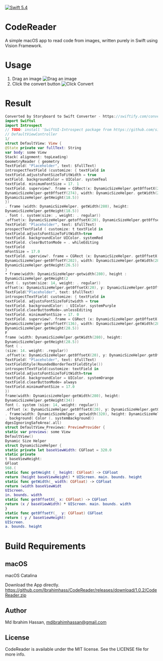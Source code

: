 [![Swift 5.4](https://img.shields.io/badge/swift-5.4-ED523F.svg?style=flat)](https://swift.org/download/)

# CodeReader

A simple macOS app to read code from images, written purely in Swift using Vision Framework.

# Usage
1) Drag an image
![Drag an image](https://i.imgur.com/rYFsVCp.jpg)
2) Click the convert button
![Click Convert](https://i.imgur.com/cFuZG5g.png)

# Result
``` swift
Converted by Storyboard to Swift Converter - https://swiftify.com/converter/storyboard2swiftui
import Swiftul
import Introspect
// TODO: install 'SwiftUI-Introspect package from https://github.com/siteline/SwiftUI-Introspect
// DefaultViewController
1/
struct DefaultView: View {
@State private var fullText: String
var body: some View
Stack( alignment: topLeading)
GeometryReader { geometry
TextField( "Placeholder", text: $fullText)
introspectTextField (customize: { textField in
textField.adjustsFontSizeToFitWidth = true
extField. backgroundColor = UIColor. systemTeal
textField. minimumFontSize = 17. 1
textField. superview?. frame = CGRect(x: DynamicSizeHelper.get0ffsetX(20), y:
DynamicSizeHelper-get0ffsetY(274), width: DynamicSizeHelper. getWidth(280), height:
DynamicSizeHelper.getHeight(18.5))
})
. frame (width: DynamicSizeHelper. getWidth(280), height:
DynamicSizeHelper.getHeight(18.5))
. font (. system(size: , weight: . regular))
.offset(x: DynamicSizeHelper.getoffsetX(20), DynamicSizeHelper.get0ffsetY(274))
TextField( "Placeholder", text: $fullText)
prospectTextField ( customize: t textField in
textField.adjustsFontSizeToFitWidth=true
textField. backgroundColor UIColor. systemRed
textField. clearButtonMode = . whileEditing
textField
mFontSize = 17.0
textField. uperview?. frame = CGRect (x: DynamicSizeHelper. getOffsetX(20), y:
DynamicSizeHelper-get0ffsetY(202), width: DynamicSizeHelper.getWidth(280), height:
DynamicSizeHelper.getHeight(26.5))
}
• frame(width: DynamicSizeHelper-getwidth(280), height :
DynamicSizeHelper.getHeight(2
font (. system(size: 14, weight: . regular))
offset(x: DynamicSizeHelper.get0ffsetX(20), y: DynamicSizeHelper.getOffsetY(202))
TextField("Placeholder", text: $fullText)
introspectTextField( customize: { textField in
textField. adjustsFontSizeToFitwidth = true
textField. backgroundColor: : UIColor. systemPurple
textField.clearButtonMode=.unlessEditing
textField. minimumFontSize = 17. 0
textField. superview?. frame = CGRect (x: DynamicSizeHelper.getOffsetX(20), y:
DynamicSizeHelper-getoffsetY(136), width: DynamicSizeHelper.getWidth(280), height:
DynamicSizeHelper.getHeight(28.5))
F
frame (width: DynamicSizeHelper.getWidth(280), height:
DynamicSizeHelper-getHeight(28.5))
font ( .
(size: 14. weight: .regular))
.offset(x: DynamicSizeHelper.get0ffsetX(20), y: DynamicSizeHelper.getOffsetY(136))
TextField( "Placeholder", text: $fullText)
textFieldStyle(RoundedBorderTextFieldStyle())
introspectTextField(customize: textField in
textField.adjustsFontSizeToFitWidth=true
textField. backgroundColor = UIColor. systemOrange
textField.clearButtonMode= always
textField.minimumFontSize = 17.0
})
frame(width: DynamicsizeHelper-getWidth(280), height:
DynamicSizeHelper.getHeight(34))
font (. system (size: 14, weight: regular))
.offset (x: DynamicSizeHelper.get0ffsetX(20), y: DynamicSizeHelper.getOffsetY(75))
. frame(width: DynamicSizeHelper. getwidth(320), height: DynamicSizeHelper.getHeight(568))
. background( Color (. systemBackground))
dgesIgnoringSafeArea(.all)
struct DefaultView_Previews: PreviewProvider {
static var previews: some View
DefaultView()
Dynamic Size Helper
struct DynamicSizeHelper {
static private let baseViewWidth: CGFloat = 320.0
static private
t baseViewHeight:
GFloat
568.(
static func getHeight (_ height: CGFloat) -> CGFloat
return (height baseViewHeight) * UIScreen. main. bounds. height
static func getWidth(_ width: CGFloat) -> CGFloat
return (width baseViewWidt
UIScreen.
in. bounds. width
static func get0ffsetX(_ x: CGFloat) -> CGFloat
return (x / baseViewWidth) * UIScreen. main. bounds. width
}
static func get0ffsetY(_  y: CGFloat) CGFloat
return ( y / baseViewHeight)
UIScreen.
a. bounds. height
```

# Build Requirements

## macOS
macOS Catalina

Download the App directly.
https://github.com/Ibrahimhass/CodeReader/releases/download/1.0.2/CodeReader.zip


## Author

Md Ibrahim Hassan, mdibrahimhassan@gmail.com

## License

CodeReader is available under the MIT license. See the LICENSE file for more info.
